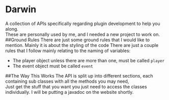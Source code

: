 # Darwin
A collection of APIs specifically regarding plugin development to help you along.  
These are personally used by me, and I needed a new project to work on.
##Ground Rules
There are just some ground rules that I would like to mention. Mainly it is about the styling of the code
There are just a couple rules that I follow mainly relating to the naming of variables:
 - The player object unless there are more than one, must be called `player`
 - The event object must be called `event`  
  
##The Way This Works
The API is split up into different sections, each containing sub classes with all the methods you may need,  
Just get the stuff that you want you just need to access the classes individually. I will be putting a javadoc on the website shortly.